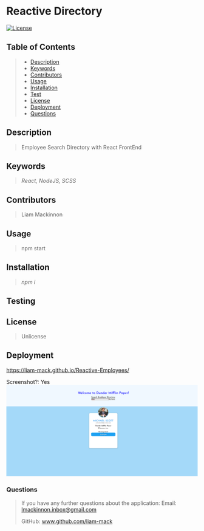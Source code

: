 # Reactive Directory
[![License](https://img.shields.io/badge/License-Unlicense-blue.svg)](https://opensource.org/licenses/Unlicense)

## Table of Contents
> - [Description](#Description)
> - [Keywords](#Keywords)
> - [Contributors](#Contributors)
> - [Usage](#Usage)
> - [Installation](#Installation)
> - [Test](#Testing)
> - [License](#License)
> - [Deployment](#Deployment)
> - [Questions](#Questions)

## Description
>Employee Search Directory with React FrontEnd

## Keywords
>*React, NodeJS, SCSS*

## Contributors
>Liam Mackinnon

## Usage 
>npm start

## Installation
>*npm i*

## Testing
>

## License
>Unlicense

## Deployment
https://liam-mack.github.io/Reactive-Employees/ 

Screenshot?: Yes
![](images/Deployed.png)

### Questions
>If you have any further questions about the application:
>Email: lmackinnon.inbox@gmail.com
>
>GitHub: www.github.com/liam-mack
